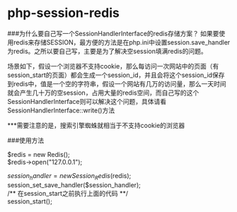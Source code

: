 # php-session-redis
###为什么要自己写一个SessionHandlerInterface的redis存储方案？
如果要使用redis来存储SESSION，最方便的方法是在php.ini中设置session.save_handler为redis。之所以要自己写，主要是为了解决空session填满redis的问题。

场景如下，假设一个浏览器不支持cookie，那么每访问一次网站中的页面（有session_start的页面）都会生成一个session_id，并且会将这个session_id保存到redis中，值是一个空的字符串，假设一个网站有几万的访问量，那么一天时间就会产生几十万的空session，占用大量的redis空间，而自己写的这个SessionHandlerInterface则可以解决这个问题，具体请看SessionHandlerInterface::write()方法

***需要注意的是，搜索引擎蜘蛛就相当于不支持cookie的浏览器

###使用方法<br>

$redis = new Redis();<br>
$redis->open("127.0.0.1");<br>

$session_handler = new Session_Redis($redis);<br>
session_set_save_handler($session_handler);<br>
/** 在session_start之前执行上面的代码 **/<br>
session_start();<br>
